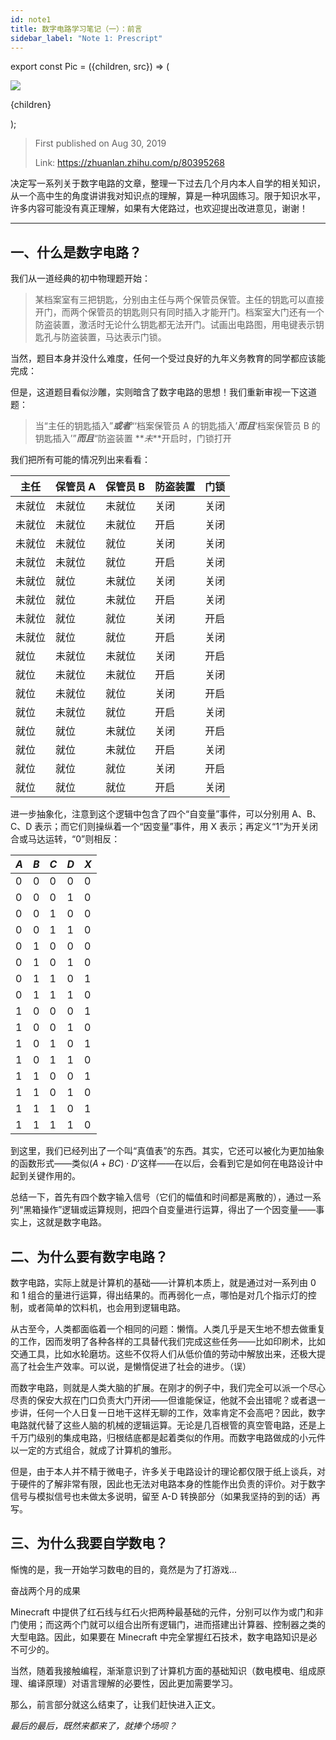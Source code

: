 ```yaml
---
id: note1
title: 数字电路学习笔记（一）：前言
sidebar_label: "Note 1: Prescript"
---
```


export const Pic = ({children, src}) => (
<div style={{textAlign: 'center'}}>
<img src={src} />
<p style={{color: 'gray', fontSize: 'small'}}>{children}</p>
</div>);

> First published on Aug 30, 2019
>
> Link: https://zhuanlan.zhihu.com/p/80395268

决定写一系列关于数字电路的文章，整理一下过去几个月内本人自学的相关知识，从一个高中生的角度讲讲我对知识点的理解，算是一种巩固练习。限于知识水平，许多内容可能没有真正理解，如果有大佬路过，也欢迎提出改进意见，谢谢！

---

## 一、什么是数字电路？

我们从一道经典的初中物理题开始：

> 某档案室有三把钥匙，分别由主任与两个保管员保管。主任的钥匙可以直接开门，而两个保管员的钥匙则只有同时插入才能开门。档案室大门还有一个防盗装置，激活时无论什么钥匙都无法开门。试画出电路图，用电键表示钥匙孔与防盗装置，马达表示门锁。

当然，题目本身并没什么难度，任何一个受过良好的九年义务教育的同学都应该能完成：

<Pic src="https://pic3.zhimg.com/80/v2-8b6ce552d182e7b076503545b084ef5a_720w.jpg"></Pic>

但是，这道题目看似沙雕，实则暗含了数字电路的思想！我们重新审视一下这道题：

> 当“主任的钥匙插入”**_或者_**“‘档案保管员 A 的钥匙插入’**_而且_**‘档案保管员 B 的钥匙插入’”**_而且_**“防盗装置 **_未_**开启时，门锁打开

我们把所有可能的情况列出来看看：

| 主任   | 保管员 A | 保管员 B | 防盗装置 | 门锁 |
| ------ | -------- | -------- | -------- | ---- |
| 未就位 | 未就位   | 未就位   | 关闭     | 关闭 |
| 未就位 | 未就位   | 未就位   | 开启     | 关闭 |
| 未就位 | 未就位   | 就位     | 关闭     | 关闭 |
| 未就位 | 未就位   | 就位     | 开启     | 关闭 |
| 未就位 | 就位     | 未就位   | 关闭     | 关闭 |
| 未就位 | 就位     | 未就位   | 开启     | 关闭 |
| 未就位 | 就位     | 就位     | 关闭     | 开启 |
| 未就位 | 就位     | 就位     | 开启     | 关闭 |
| 就位   | 未就位   | 未就位   | 关闭     | 开启 |
| 就位   | 未就位   | 未就位   | 开启     | 关闭 |
| 就位   | 未就位   | 就位     | 关闭     | 开启 |
| 就位   | 未就位   | 就位     | 开启     | 关闭 |
| 就位   | 就位     | 未就位   | 关闭     | 开启 |
| 就位   | 就位     | 未就位   | 开启     | 关闭 |
| 就位   | 就位     | 就位     | 关闭     | 开启 |
| 就位   | 就位     | 就位     | 开启     | 关闭 |

进一步抽象化，注意到这个逻辑中包含了四个“自变量”事件，可以分别用 A、B、C、D 表示；而它们则操纵着一个“因变量”事件，用 X 表示；再定义“1”为开关闭合或马达运转，“0”则相反：

| $A$ | $B$ | $C$ | $D$ | $X$ |
| --- | --- | --- | --- | --- |
| 0   | 0   | 0   | 0   | 0   |
| 0   | 0   | 0   | 1   | 0   |
| 0   | 0   | 1   | 0   | 0   |
| 0   | 0   | 1   | 1   | 0   |
| 0   | 1   | 0   | 0   | 0   |
| 0   | 1   | 0   | 1   | 0   |
| 0   | 1   | 1   | 0   | 1   |
| 0   | 1   | 1   | 1   | 0   |
| 1   | 0   | 0   | 0   | 1   |
| 1   | 0   | 0   | 1   | 0   |
| 1   | 0   | 1   | 0   | 1   |
| 1   | 0   | 1   | 1   | 0   |
| 1   | 1   | 0   | 0   | 1   |
| 1   | 1   | 0   | 1   | 0   |
| 1   | 1   | 1   | 0   | 1   |
| 1   | 1   | 1   | 1   | 0   |

到这里，我们已经列出了一个叫“真值表”的东西。其实，它还可以被化为更加抽象的函数形式——类似$(A+BC)\cdot D'$这样——在以后，会看到它是如何在电路设计中起到关键作用的。

总结一下，首先有四个数字输入信号（它们的幅值和时间都是离散的），通过一系列“黑箱操作”逻辑或运算规则，把四个自变量进行运算，得出了一个因变量——事实上，这就是数字电路。

## 二、为什么要有数字电路？

数字电路，实际上就是计算机的基础——计算机本质上，就是通过对一系列由 0 和 1 组合的量进行运算，得出结果的。而再弱化一点，哪怕是对几个指示灯的控制，或者简单的饮料机，也会用到逻辑电路。

从古至今，人类都面临着一个相同的问题：懒惰。人类几乎是天生地不想去做重复的工作，因而发明了各种各样的工具替代我们完成这些任务——比如印刷术，比如交通工具，比如水轮磨坊。这些不仅将人们从低价值的劳动中解放出来，还极大提高了社会生产效率。可以说，是懒惰促进了社会的进步。（误）

而数字电路，则就是人类大脑的扩展。在刚才的例子中，我们完全可以派一个尽心尽责的保安大叔在门口负责大门开闭——但谁能保证，他就不会出错呢？或者退一步讲，任何一个人日复一日地干这样无聊的工作，效率肯定不会高吧？因此，数字电路就代替了这些人脑的机械的逻辑运算。无论是几百根管的真空管电路，还是上千万门级别的集成电路，归根结底都是起着类似的作用。而数字电路做成的小元件以一定的方式组合，就成了计算机的雏形。

但是，由于本人并不精于微电子，许多关于电路设计的理论都仅限于纸上谈兵，对于硬件的了解非常有限，因此也无法对电路本身的性能作出负责的评价。对于数字信号与模拟信号也未做太多说明，留至 A-D 转换部分（如果我坚持的到的话）再写。

## 三、为什么我要自学数电？

惭愧的是，我一开始学习数电的目的，竟然是为了打游戏...

<Pic src="https://pic1.zhimg.com/80/v2-dd7607d3365cb0b414d139fd5e4a97a8_720w.jpg">奋战两个月的成果</Pic>

Minecraft 中提供了红石线与红石火把两种最基础的元件，分别可以作为或门和非门使用；而这两个门就可以组合出所有逻辑门，进而搭建出计算器、控制器之类的大型电路。因此，如果要在 Minecraft 中完全掌握红石技术，数字电路知识是必不可少的。

当然，随着我接触编程，渐渐意识到了计算机方面的基础知识（数电模电、组成原理、编译原理）对语言理解的必要性，因此更加需要学习。

那么，前言部分就这么结束了，让我们赶快进入正文。

_最后的最后，既然来都来了，就捧个场呗？_
